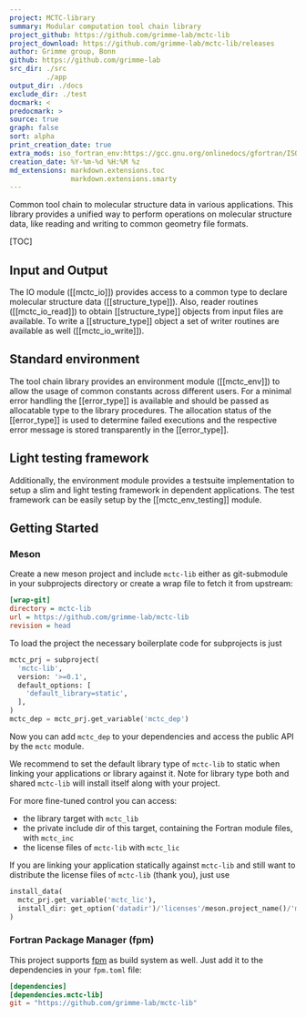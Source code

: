 ```yaml
---
project: MCTC-library
summary: Modular computation tool chain library
project_github: https://github.com/grimme-lab/mctc-lib
project_download: https://github.com/grimme-lab/mctc-lib/releases
author: Grimme group, Bonn
github: https://github.com/grimme-lab
src_dir: ./src
         ./app
output_dir: ./docs
exclude_dir: ./test
docmark: <
predocmark: >
source: true
graph: false
sort: alpha
print_creation_date: true
extra_mods: iso_fortran_env:https://gcc.gnu.org/onlinedocs/gfortran/ISO_005fFORTRAN_005fENV.html
creation_date: %Y-%m-%d %H:%M %z
md_extensions: markdown.extensions.toc
               markdown.extensions.smarty
---
```


Common tool chain to molecular structure data in various applications.
This library provides a unified way to perform operations on molecular structure data, like reading and writing to common geometry file formats.

[TOC]

## Input and Output

The IO module ([[mctc_io]]) provides access to a common type to declare molecular structure data ([[structure_type]]).
Also, reader routines ([[mctc_io_read]]) to obtain [[structure_type]] objects from input files are available.
To write a [[structure_type]] object a set of writer routines are available as well ([[mctc_io_write]]).


## Standard environment

The tool chain library provides an environment module ([[mctc_env]]) to allow the usage of common constants across different users.
For a minimal error handling the [[error_type]] is available and should be passed as allocatable type to the library procedures.
The allocation status of the [[error_type]] is used to determine failed executions and the respective error message is stored transparently in the [[error_type]].


## Light testing framework

Additionally, the environment module provides a testsuite implementation to setup a slim and light testing framework in dependent applications.
The test framework can be easily setup by the [[mctc_env_testing]] module.


## Getting Started

### Meson

Create a new meson project and include `mctc-lib` either as git-submodule in your subprojects directory or create a wrap file to fetch it from upstream:

```ini
[wrap-git]
directory = mctc-lib
url = https://github.com/grimme-lab/mctc-lib
revision = head
```

To load the project the necessary boilerplate code for subprojects is just

<!--pygments doesn't know about meson, python highlighting looks okayish-->
```python
mctc_prj = subproject(
  'mctc-lib',
  version: '>=0.1',
  default_options: [
    'default_library=static',
  ],
)
mctc_dep = mctc_prj.get_variable('mctc_dep')
```

Now you can add `mctc_dep` to your dependencies and access the public API by the `mctc` module.

We recommend to set the default library type of `mctc-lib` to static when linking your applications or library against it.
Note for library type both and shared `mctc-lib` will install itself along with your project.

For more fine-tuned control you can access:

- the library target with `mctc_lib`
- the private include dir of this target, containing the Fortran module files, with `mctc_inc`
- the license files of `mctc-lib` with `mctc_lic`

If you are linking your application statically against `mctc-lib` and still want to distribute the license files of `mctc-lib` (thank you), just use

```python
install_data(
  mctc_prj.get_variable('mctc_lic'),
  install_dir: get_option('datadir')/'licenses'/meson.project_name()/'mctc-lib',
)
```


### Fortran Package Manager (fpm)

This project supports [fpm](https://github.com/fortran-lang/fpm) as build system as well.
Just add it to the dependencies in your `fpm.toml` file:

```toml
[dependencies]
[dependencies.mctc-lib]
git = "https://github.com/grimme-lab/mctc-lib"
```
